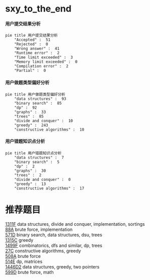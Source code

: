# sxy_to_the_end

<!-- tabs:start -->



#### **用户提交结果分析**

```mermaid
pie title 用户提交结果分析
    "Accepted" :  51
    "Rejected" :  0
    "Wrong answer" :  41
    "Runtime error" :  2
    "Time limit exceeded" :  3
    "Memory limit exceeded" :  0
    "Compilation error" :  2
    "Partial" :  0
```

#### **用户做题类型偏好分析**

```mermaid
pie title 用户做题类型偏好分析
    "data structures" :  93
    "binary search" :  85
    "dp" :  92
    "graphs" :  33
    "trees" :  85
    "divide and conquer" :  10
    "greedy" :  243
    "constructive algorithms" :  10
```
#### **用户错题知识点分析**

```mermaid
pie title 用户错题知识点分析
    "data structures" :  7
    "binary search" :  5
    "dp" :  2
    "graphs" :  30
    "trees" :  2
    "divide and conquer" :  0
    "greedy" :  13
    "constructive algorithms" :  17
```



<!-- tabs:end -->
# 推荐题目
[1311F](https://codeforces.com/contest/1311/problem/F)		data structures,
                        divide and conquer,
                        implementation,
                        sortings		  
[88A](https://codeforces.com/contest/88/problem/A)		brute force,
                        implementation		  
[571D](https://codeforces.com/contest/571/problem/D)		binary search,
                        data structures,
                        dsu,
                        trees		  
[1315C](https://codeforces.com/contest/1315/problem/C)		greedy		  
[1499F](https://codeforces.com/contest/1499/problem/F)		combinatorics,
                        dfs and similar,
                        dp,
                        trees		  
[27C](https://codeforces.com/contest/27/problem/C)		constructive algorithms,
                        greedy		  
[508A](https://codeforces.com/contest/508/problem/A)		brute force		  
[514E](https://codeforces.com/contest/514/problem/E)		dp,
                        matrices		  
[1446D2](https://codeforces.com/contest/1446D/problem/2)		data structures,
                        greedy,
                        two pointers		  
[599D](https://codeforces.com/contest/599/problem/D)		brute force,
                        math		  
